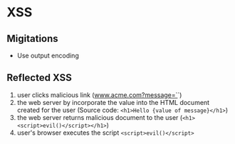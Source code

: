 # XSS
## Migitations
- Use output encoding
## Reflected XSS
1. user clicks malicious link (www.acme.com?message=`<script>evil()</script>`)
2. the web server by incorporate the value into the HTML document created for the user (Source code: `<h1>Hello {value of message}</h1>`)
3. the web server returns malicious document to the user (`<h1><script>evil()</script></h1>`)
4. user's browser executes the script `<script>evil()</script>`